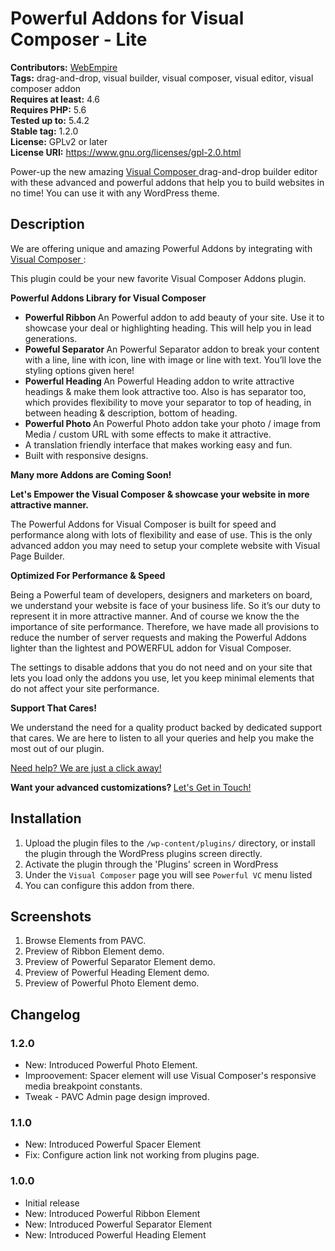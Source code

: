 # Powerful Addons for Visual Composer - Lite #
**Contributors:** [WebEmpire](https://profiles.wordpress.org/WebEmpire)  
**Tags:** drag-and-drop, visual builder, visual composer, visual editor, visual composer addon  
**Requires at least:** 4.6  
**Requires PHP:** 5.6  
**Tested up to:** 5.4.2  
**Stable tag:** 1.2.0  
**License:** GPLv2 or later  
**License URI:** https://www.gnu.org/licenses/gpl-2.0.html  

Power-up the new amazing <a href="https://wordpress.org/plugins/visualcomposer/" taret="_blank" title="Visual Composer"> Visual Composer </a> drag-and-drop builder editor with these advanced and powerful addons that help you to build websites in no time!  You can use it with any WordPress theme.

## Description ##

We are offering unique and amazing Powerful Addons by integrating with <a href="https://wordpress.org/plugins/visualcomposer/" taret="_blank" title="Visual Composer"> Visual Composer </a>:

This plugin could be your new favorite Visual Composer Addons plugin.

<strong> Powerful Addons Library for Visual Composer </strong>

<ul>
 	<li> <strong> Powerful Ribbon </strong> An Powerful addon to add beauty of your site. Use it to showcase your deal or highlighting heading. This will help you in lead generations. </li>
 	<li> <strong> Poweful Separator </strong> An Powerful Separator addon to break your content with a line, line with icon, line with image or line with text. You’ll love the styling options given here! </li>
    <li> <strong> Powerful Heading </strong> An Powerful Heading addon to write attractive headings & make them look attractive too. Also is has separator too, which provides flexibility to move your separator to top of heading, in between heading & description, bottom of heading. </li>
    <li> <strong> Powerful Photo </strong> An Powerful Photo addon take your photo / image from Media / custom URL with some effects to make it attractive. </li>
    <li> A translation friendly interface that makes working easy and fun. </li>
    <li> Built with responsive designs. </li>
</ul>

<strong> Many more Addons are Coming Soon! </strong>

<strong> Let's Empower the Visual Composer & showcase your website in more attractive manner. </strong>

The Powerful Addons for Visual Composer is built for speed and performance along with lots of flexibility and ease of use. This is the only advanced addon you may need to setup your complete website with Visual Page Builder.

<strong>  Optimized For Performance & Speed </strong>

Being a Powerful team of developers, designers and marketers on board, we understand your website is face of your business life. So it’s our duty to represent it in more attractive manner. And of course we know the the importance of site performance. Therefore, we have made all provisions to reduce the number of server requests and making the Powerful Addons lighter than the lightest and POWERFUL addon for Visual Composer.

The settings to disable addons that you do not need and on your site that lets you load only the addons you use, let you keep minimal elements that do not affect your site performance.

<strong> Support That Cares! </strong>

We understand the need for a quality product backed by dedicated support that cares. We are here to listen to all your queries and help you make the most out of our plugin.

<a href="https://webempire.org.in/support/submit-a-ticket/" target="_blank" rel=""> Need help? We are just a click away! </a>

<strong> Want your advanced customizations? </strong> <a href="https://webempire.org.in/contact/" target="_blank" rel=""> Let's Get in Touch! </a>

## Installation ##

1. Upload the plugin files to the `/wp-content/plugins/` directory, or install the plugin through the WordPress plugins screen directly.
2. Activate the plugin through the 'Plugins' screen in WordPress
3. Under the `Visual Composer` page you will see `Powerful VC` menu listed
4. You can configure this addon from there.

## Screenshots ##

1. Browse Elements from PAVC.
2. Preview of Ribbon Element demo.
3. Preview of Powerful Separator Element demo.
4. Preview of Powerful Heading Element demo.
5. Preview of Powerful Photo Element demo.

## Changelog ##
### 1.2.0 ###
- New: Introduced Powerful Photo Element.
- Improovement: Spacer element will use Visual Composer's responsive media breakpoint constants.
- Tweak - PAVC Admin page design improved.

### 1.1.0 ###
- New: Introduced Powerful Spacer Element
- Fix: Configure action link not working from plugins page.

### 1.0.0 ###
- Initial release
- New: Introduced Powerful Ribbon Element
- New: Introduced Powerful Separator Element
- New: Introduced Powerful Heading Element

